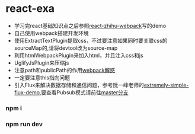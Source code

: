 # react-exa


+ 学习完react基础知识点之后参照[react-zhihu-webpack](https://github.com/tsrot/react-zhihu)写的demo
+ 自己使用webpack搭建开发环境
+ 使用ExtractTextPlugin提取css，不过要注意如果同时要关联css的sourceMap的,请将devtool改为source-map
+ 利用htmlWebpackPlugin来加入html，并且注入css和js
+ UglifyJsPlugin来压缩js
+ 注意path和publicPath的作用[webpack解惑](https://zhuanlan.zhihu.com/p/24744677)
+ 一定要注意this指向问题
+ 引入Flux来解决数据存储和通信问题，参考阮一峰老师的[extremely-simple-flux-demo](https://github.com/ruanyf/extremely-simple-flux-demo),要查看Pubsub模式请前往[master分支](https://github.com/umbrellaZwl/react-exa)

### npm i 
### npm run dev
